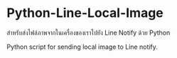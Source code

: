 # Python-Line-Local-Image
สำหรับส่งไฟล์ภาพจากในเครื่องของเราไปยัง Line Notify ด้วย Python

Python script for sending local image to Line notify.
